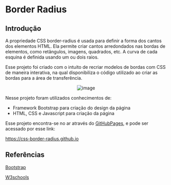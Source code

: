 # Border Radius
## Introdução 
A propriedade CSS border-radius é usada para definir a forma dos cantos dos elementos HTML. Ela permite criar cantos arredondados nas bordas de elementos, como retângulos, imagens, quadrados, etc. A curva de cada esquina é definida usando um ou dois raios.

Esse projeto foi criado com o intuito de recriar modelos de bordas com CSS de maneira interativa, na qual disponibiliza o código utilizado ao criar as bordas para a área de transferência.

<div align="center">

![image](https://user-images.githubusercontent.com/26872755/216746631-f1ec8eb1-6e8d-46d6-a7c3-d707064ed0cd.png)

</div>

Nesse projeto foram utilizados conhecimentos de:
- Framework Bootstrap para criação do design da página
- HTML, CSS e Javascript para criação da página

Esse projeto encontra-se no ar através do [GitHubPages](https://pages.github.com), e pode ser acessado por esse link:

https://css-border-radius.github.io

## Referências 

[Bootstrap](https://getbootstrap.com/)

[W3schools]( https://www.w3schools.com/)
